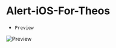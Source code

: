 # Alert-iOS-For-Theos

- `Preview`
  
![Preview](https://github.com/user-attachments/assets/e3487994-74d2-4080-9fc4-287c68a2d4e5)
